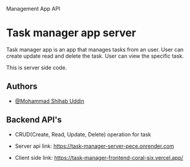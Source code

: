 Management App API
# Task manager app server

Task manager app is an app that manages tasks from an user. User can create update read and delete the task. User can view the specific task.

This is server side code.


## Authors

- [@Mohammad Shihab Uddin](https://mohammad-shihab-uddin-portfolio.netlify.app/)


## Backend API's

- CRUD(Create, Read, Update, Delete) operation for task
- Server api link: https://task-manager-server-pece.onrender.com

- Client side link: https://task-manager-frontend-coral-six.vercel.app/